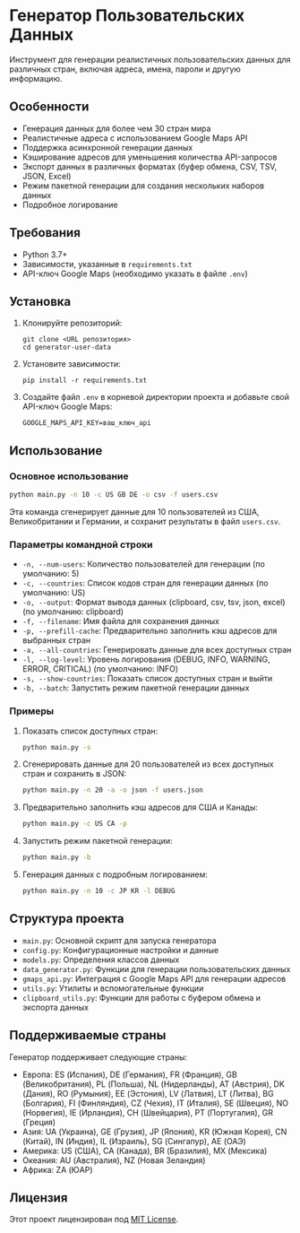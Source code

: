 # Генератор Пользовательских Данных

Инструмент для генерации реалистичных пользовательских данных для различных стран, включая адреса, имена, пароли и другую информацию.

## Особенности

- Генерация данных для более чем 30 стран мира
- Реалистичные адреса с использованием Google Maps API
- Поддержка асинхронной генерации данных
- Кэширование адресов для уменьшения количества API-запросов
- Экспорт данных в различных форматах (буфер обмена, CSV, TSV, JSON, Excel)
- Режим пакетной генерации для создания нескольких наборов данных
- Подробное логирование

## Требования

- Python 3.7+
- Зависимости, указанные в `requirements.txt`
- API-ключ Google Maps (необходимо указать в файле `.env`)

## Установка

1. Клонируйте репозиторий:
   ```
   git clone <URL репозитория>
   cd generator-user-data
   ```

2. Установите зависимости:
   ```
   pip install -r requirements.txt
   ```

3. Создайте файл `.env` в корневой директории проекта и добавьте свой API-ключ Google Maps:
   ```
   GOOGLE_MAPS_API_KEY=ваш_ключ_api
   ```

## Использование

### Основное использование

```bash
python main.py -n 10 -c US GB DE -o csv -f users.csv
```

Эта команда сгенерирует данные для 10 пользователей из США, Великобритании и Германии, и сохранит результаты в файл `users.csv`.

### Параметры командной строки

- `-n, --num-users`: Количество пользователей для генерации (по умолчанию: 5)
- `-c, --countries`: Список кодов стран для генерации данных (по умолчанию: US)
- `-o, --output`: Формат вывода данных (clipboard, csv, tsv, json, excel) (по умолчанию: clipboard)
- `-f, --filename`: Имя файла для сохранения данных
- `-p, --prefill-cache`: Предварительно заполнить кэш адресов для выбранных стран
- `-a, --all-countries`: Генерировать данные для всех доступных стран
- `-l, --log-level`: Уровень логирования (DEBUG, INFO, WARNING, ERROR, CRITICAL) (по умолчанию: INFO)
- `-s, --show-countries`: Показать список доступных стран и выйти
- `-b, --batch`: Запустить режим пакетной генерации данных

### Примеры

1. Показать список доступных стран:
   ```bash
   python main.py -s
   ```

2. Сгенерировать данные для 20 пользователей из всех доступных стран и сохранить в JSON:
   ```bash
   python main.py -n 20 -a -o json -f users.json
   ```

3. Предварительно заполнить кэш адресов для США и Канады:
   ```bash
   python main.py -c US CA -p
   ```

4. Запустить режим пакетной генерации:
   ```bash
   python main.py -b
   ```

5. Генерация данных с подробным логированием:
   ```bash
   python main.py -n 10 -c JP KR -l DEBUG
   ```

## Структура проекта

- `main.py`: Основной скрипт для запуска генератора
- `config.py`: Конфигурационные настройки и данные
- `models.py`: Определения классов данных
- `data_generator.py`: Функции для генерации пользовательских данных
- `gmaps_api.py`: Интеграция с Google Maps API для генерации адресов
- `utils.py`: Утилиты и вспомогательные функции
- `clipboard_utils.py`: Функции для работы с буфером обмена и экспорта данных

## Поддерживаемые страны

Генератор поддерживает следующие страны:

- Европа: ES (Испания), DE (Германия), FR (Франция), GB (Великобритания), PL (Польша), NL (Нидерланды), AT (Австрия), DK (Дания), RO (Румыния), EE (Эстония), LV (Латвия), LT (Литва), BG (Болгария), FI (Финляндия), CZ (Чехия), IT (Италия), SE (Швеция), NO (Норвегия), IE (Ирландия), CH (Швейцария), PT (Португалия), GR (Греция)
- Азия: UA (Украина), GE (Грузия), JP (Япония), KR (Южная Корея), CN (Китай), IN (Индия), IL (Израиль), SG (Сингапур), AE (ОАЭ)
- Америка: US (США), CA (Канада), BR (Бразилия), MX (Мексика)
- Океания: AU (Австралия), NZ (Новая Зеландия)
- Африка: ZA (ЮАР)

## Лицензия

Этот проект лицензирован под [MIT License](LICENSE).
